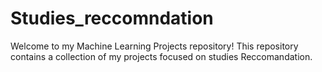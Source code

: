 # Studies_reccomndation
Welcome to my Machine Learning Projects repository! This repository contains a collection of my projects focused on studies Reccomandation.
